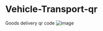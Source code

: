 # Vehicle-Transport-qr
Goods delivery qr code
![image](https://user-images.githubusercontent.com/68710643/114863205-12aca580-9e0d-11eb-9dd6-ed9ebdffcf74.png)
